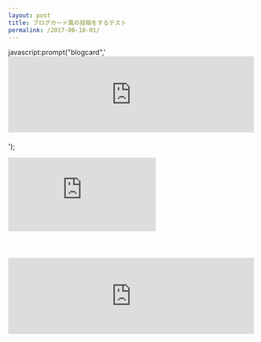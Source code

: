 ```yaml
---
layout: post
title: ブログカード風の投稿をするテスト
permalink: /2017-06-18-01/
---
```


javascript:prompt("blogcard",'<iframe style="width:100%;height:155px;max-width:500px;margin:0 0 20px 0;display:block;" title="'+document.title+'" src="http://hatenablog.com/embed?url='+location.href+'" width="300" height="150" frameborder="0" scrolling="no"></iframe>');


<iframe style="with:100%;max-with:500px;margin:0 0 20px 0;display:block;"title="SNSボタンのデザインがばらばらだったので自作してみた。（Stinger5カスタマイズ）"src="http://hatenablog.com/embed?url=http://sakueji.com/sns-share-button/"width="300"height="150"frameborder="0"scrolling="no"></iframe>

<br />

<br />

<iframe style="width:100%;height:155px;max-width:500px;margin:0 0 20px 0;display:block;" title="SNSボタンのデザインがばらばらだったので自作してみた。（Stinger5カスタマイズ）" src="http://hatenablog.com/embed?url=http://sakueji.com/sns-share-button/" width="300" height="150" frameborder="0" scrolling="no"></iframe>
